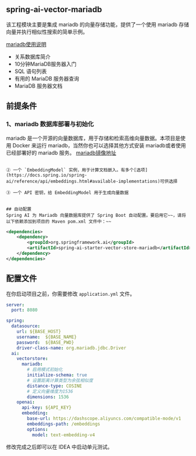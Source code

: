 ## spring-ai-vector-mariadb 

该工程模块主要是集成 mariadb 的向量存储功能，提供了一个使用 mariadb 存储向量并执行相似性搜索的简单示例。

[mariadb使用说明](https://mariadb.org/documentation/) 

- 关系数据库简介
-   10分钟MariaDB服务器入门
-   SQL 语句列表
-   有用的 MariaDB 服务器查询
-  MariaDB 服务器文档

## 前提条件

### 1、mariadb 数据库部署与初始化

mariadb 是一个开源的向量数据库，用于存储和检索高维向量数据。本项目是使用 Docker 来运行 mariadb，当然你也可以选择其他方式安装 mariadb或者使用已经部署好的 mariadb 服务。
[mariadb镜像地址](https://hub.docker.com/_/mariadb)
```

② 一个 `EmbeddingModel` 实例，用于计算文档嵌入。有多个[选项](https://docs.spring.io/spring-ai/reference/api/embeddings.html#available-implementations)可供选择

③ 一个 API 密钥，给 EmbeddingModel 用于生成向量数据


## 自动配置
Spring AI 为 Mariadb 向量数据库提供了 Spring Boot 自动配置。要启用它~~，请将以下依赖添加到项目的 Maven pom.xml 文件中：~~
```
```xml
<dependencies>
    <dependency>
        <groupId>org.springframework.ai</groupId>
        <artifactId>spring-ai-starter-vector-store-mariadb</artifactId>
    </dependency>
</dependencies>
````

## 配置文件

在你启动项目之前，你需要修改 `application.yml` 文件。

```yaml
server:
  port: 8080

spring:
  datasource:
    url: ${BASE_HOST}
    username:  ${BASE_NAME}
    password:  ${BASE_PWD}
    driver-class-name: org.mariadb.jdbc.Driver
  ai:
    vectorstore:
      mariadb:
        # 启用模式初始化
        initialize-schema: true
        # 设置距离计算类型为余弦相似度
        distance-type: COSINE
        # 定义向量维度为1536
        dimensions: 1536
    openai:
      api-key: ${API_KEY}
      embedding:
        base-url: https://dashscope.aliyuncs.com/compatible-mode/v1
        embeddings-path: /embeddings
        options:
          model: text-embedding-v4

```
修改完成之后即可以在 IDEA 中启动单元测试。



